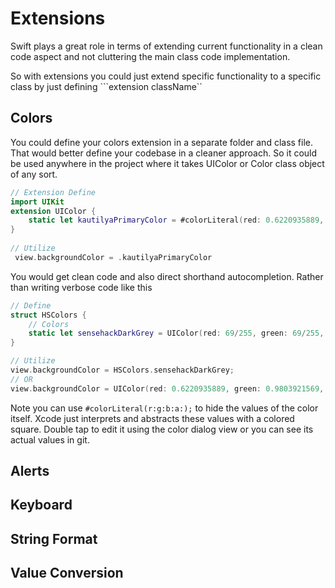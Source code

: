 # Extensions


Swift plays a great role in terms of extending current functionality in a clean code aspect and not cluttering the main class code implementation.

So with extensions you could just extend specific functionality to a specific class by just defining ```extension className``


## Colors

You could define your colors extension in a separate folder and class file. That would better define your codebase in a cleaner approach.
So it could be used anywhere in the project where it takes UIColor or Color class object of any sort.
```swift
// Extension Define
import UIKit
extension UIColor {
	static let kautilyaPrimaryColor = #colorLiteral(red: 0.6220935889, green: 0.9803921569, blue: 0.3810976606, alpha: 1)
}
 
// Utilize 
 view.backgroundColor = .kautilyaPrimaryColor

```
You would get clean code and also direct shorthand autocompletion.
Rather than writing verbose code like this
```swift
// Define
struct HSColors {
    // Colors
    static let sensehackDarkGrey = UIColor(red: 69/255, green: 69/255, blue: 69/255, alpha: 1)
}

// Utilize 
view.backgroundColor = HSColors.sensehackDarkGrey;
// OR
view.backgroundColor = UIColor(red: 0.6220935889, green: 0.9803921569, blue: 0.3810976606, alpha: 1);
```

Note you can use ``#colorLiteral(r:g:b:a:);`` to hide the values of the color itself. Xcode just interprets and abstracts these values with a colored square. Double tap to edit it using the color dialog view or you can see its actual values in git.


## Alerts


## Keyboard


## String Format


## Value Conversion


